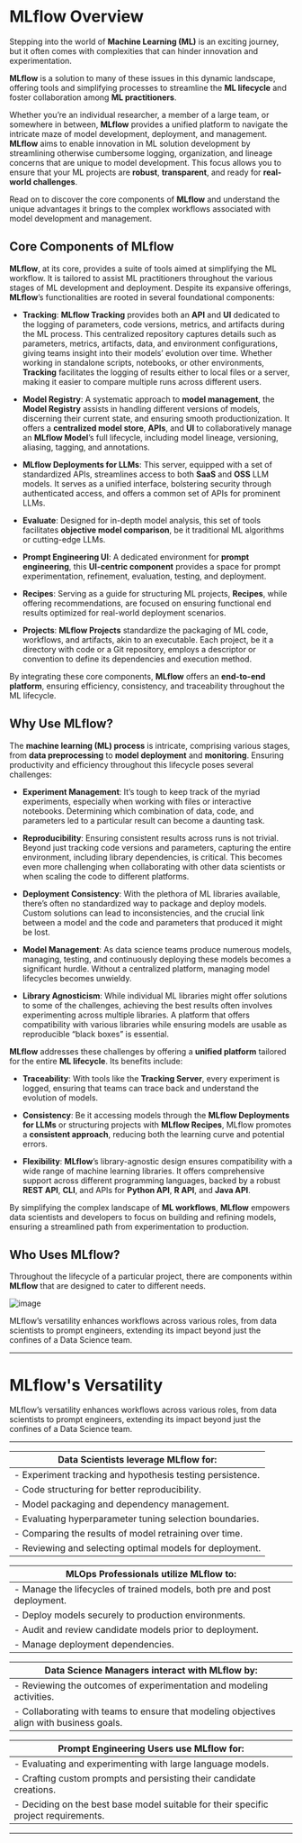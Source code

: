 # MLflow Overview

Stepping into the world of **Machine Learning (ML)** is an exciting journey, but it often comes with complexities that can hinder innovation and experimentation.

**MLflow** is a solution to many of these issues in this dynamic landscape, offering tools and simplifying processes to streamline the **ML lifecycle** and foster collaboration among **ML practitioners**.

Whether you’re an individual researcher, a member of a large team, or somewhere in between, **MLflow** provides a unified platform to navigate the intricate maze of model development, deployment, and management. **MLflow** aims to enable innovation in ML solution development by streamlining otherwise cumbersome logging, organization, and lineage concerns that are unique to model development. This focus allows you to ensure that your ML projects are **robust**, **transparent**, and ready for **real-world challenges**.

Read on to discover the core components of **MLflow** and understand the unique advantages it brings to the complex workflows associated with model development and management.

## Core Components of MLflow
**MLflow**, at its core, provides a suite of tools aimed at simplifying the ML workflow. It is tailored to assist ML practitioners throughout the various stages of ML development and deployment. Despite its expansive offerings, **MLflow**’s functionalities are rooted in several foundational components:

- **Tracking**: **MLflow Tracking** provides both an **API** and **UI** dedicated to the logging of parameters, code versions, metrics, and artifacts during the ML process. This centralized repository captures details such as parameters, metrics, artifacts, data, and environment configurations, giving teams insight into their models’ evolution over time. Whether working in standalone scripts, notebooks, or other environments, **Tracking** facilitates the logging of results either to local files or a server, making it easier to compare multiple runs across different users.

- **Model Registry**: A systematic approach to **model management**, the **Model Registry** assists in handling different versions of models, discerning their current state, and ensuring smooth productionization. It offers a **centralized model store**, **APIs**, and **UI** to collaboratively manage an **MLflow Model**’s full lifecycle, including model lineage, versioning, aliasing, tagging, and annotations.

- **MLflow Deployments for LLMs**: This server, equipped with a set of standardized APIs, streamlines access to both **SaaS** and **OSS** LLM models. It serves as a unified interface, bolstering security through authenticated access, and offers a common set of APIs for prominent LLMs.

- **Evaluate**: Designed for in-depth model analysis, this set of tools facilitates **objective model comparison**, be it traditional ML algorithms or cutting-edge LLMs.

- **Prompt Engineering UI**: A dedicated environment for **prompt engineering**, this **UI-centric component** provides a space for prompt experimentation, refinement, evaluation, testing, and deployment.

- **Recipes**: Serving as a guide for structuring ML projects, **Recipes**, while offering recommendations, are focused on ensuring functional end results optimized for real-world deployment scenarios.

- **Projects**: **MLflow Projects** standardize the packaging of ML code, workflows, and artifacts, akin to an executable. Each project, be it a directory with code or a Git repository, employs a descriptor or convention to define its dependencies and execution method.

By integrating these core components, **MLflow** offers an **end-to-end platform**, ensuring efficiency, consistency, and traceability throughout the ML lifecycle.

## Why Use MLflow?
The **machine learning (ML) process** is intricate, comprising various stages, from **data preprocessing** to **model deployment** and **monitoring**. Ensuring productivity and efficiency throughout this lifecycle poses several challenges:

- **Experiment Management**: It’s tough to keep track of the myriad experiments, especially when working with files or interactive notebooks. Determining which combination of data, code, and parameters led to a particular result can become a daunting task.

- **Reproducibility**: Ensuring consistent results across runs is not trivial. Beyond just tracking code versions and parameters, capturing the entire environment, including library dependencies, is critical. This becomes even more challenging when collaborating with other data scientists or when scaling the code to different platforms.

- **Deployment Consistency**: With the plethora of ML libraries available, there’s often no standardized way to package and deploy models. Custom solutions can lead to inconsistencies, and the crucial link between a model and the code and parameters that produced it might be lost.

- **Model Management**: As data science teams produce numerous models, managing, testing, and continuously deploying these models becomes a significant hurdle. Without a centralized platform, managing model lifecycles becomes unwieldy.

- **Library Agnosticism**: While individual ML libraries might offer solutions to some of the challenges, achieving the best results often involves experimenting across multiple libraries. A platform that offers compatibility with various libraries while ensuring models are usable as reproducible “black boxes” is essential.

**MLflow** addresses these challenges by offering a **unified platform** tailored for the entire **ML lifecycle**. Its benefits include:

- **Traceability**: With tools like the **Tracking Server**, every experiment is logged, ensuring that teams can trace back and understand the evolution of models.

- **Consistency**: Be it accessing models through the **MLflow Deployments for LLMs** or structuring projects with **MLflow Recipes**, MLflow promotes a **consistent approach**, reducing both the learning curve and potential errors.

- **Flexibility**: **MLflow**’s library-agnostic design ensures compatibility with a wide range of machine learning libraries. It offers comprehensive support across different programming languages, backed by a robust **REST API**, **CLI**, and APIs for **Python API**, **R API**, and **Java API**.

By simplifying the complex landscape of **ML workflows**, **MLflow** empowers data scientists and developers to focus on building and refining models, ensuring a streamlined path from experimentation to production.

## Who Uses MLflow?
Throughout the lifecycle of a particular project, there are components within **MLflow** that are designed to cater to different needs.

![image](https://github.com/user-attachments/assets/50f0754f-039b-4011-8309-5e324f53b9f7)


MLflow’s versatility enhances workflows across various roles, from data scientists to prompt engineers, extending its impact beyond just the confines of a Data Science team.

---

# MLflow's Versatility

MLflow’s versatility enhances workflows across various roles, from data scientists to prompt engineers, extending its impact beyond just the confines of a Data Science team.

---

| **Data Scientists leverage MLflow for**:                                                                                   |
|----------------------------------------------------------------------------------------------------------------------------|
| - Experiment tracking and hypothesis testing persistence.                                                                  |
| - Code structuring for better reproducibility.                                                                             |
| - Model packaging and dependency management.                                                                               |
| - Evaluating hyperparameter tuning selection boundaries.                                                                   |
| - Comparing the results of model retraining over time.                                                                     |
| - Reviewing and selecting optimal models for deployment.                                                                   |

| **MLOps Professionals utilize MLflow to**:                                                                                 |
|----------------------------------------------------------------------------------------------------------------------------|
| - Manage the lifecycles of trained models, both pre and post deployment.                                                   |
| - Deploy models securely to production environments.                                                                       |
| - Audit and review candidate models prior to deployment.                                                                   |
| - Manage deployment dependencies.                                                                                          |

| **Data Science Managers interact with MLflow by**:                                                                         |
|----------------------------------------------------------------------------------------------------------------------------|
| - Reviewing the outcomes of experimentation and modeling activities.                                                      |
| - Collaborating with teams to ensure that modeling objectives align with business goals.                                   |

| **Prompt Engineering Users use MLflow for**:                                                                               |
|----------------------------------------------------------------------------------------------------------------------------|
| - Evaluating and experimenting with large language models.                                                                 |
| - Crafting custom prompts and persisting their candidate creations.                                                        |
| - Deciding on the best base model suitable for their specific project requirements.                                         |

---
